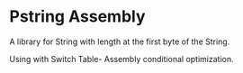 # Pstring Assembly

A library for String with length at the first byte of the String.

Using with Switch Table- Assembly conditional optimization.
